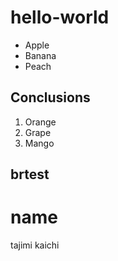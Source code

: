 # hello-world

- Apple 
- Banana
- Peach

## Conclusions
1. Orange
1. Grape
1. Mango

## brtest

# name 
tajimi kaichi
